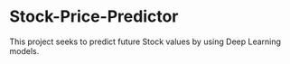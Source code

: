 # Stock-Price-Predictor
This project seeks to predict future Stock values by using Deep Learning models.
